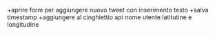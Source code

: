+aprire form per aggiungere nuovo tweet con inserimento testo 
+salva timestamp
+aggiungere al cinghiettio api nome utente latitutine e longitudine